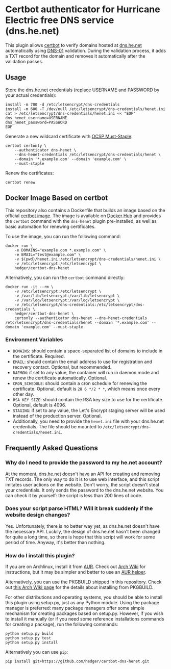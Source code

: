 # Certbot authenticator for Hurricane Electric free DNS service (dns.he.net)

This plugin allows [certbot](https://github.com/certbot/certbot) to verify domains hosted at [dns.he.net](https://dns.he.net/) automatically using [DNS-01](https://docs.certifytheweb.com/docs/dns-validation.html) validation. During the validation process, it adds a TXT record for the domain and removes it automatically after the validation passes.

## Usage

Store the dns.he.net credentials (replace USERNAME and PASSWORD by your actual credentials):

    install -m 700 -d /etc/letsencrypt/dns-credentials
    install -m 600 -T /dev/null /etc/letsencrypt/dns-credentials/henet.ini
    cat > /etc/letsencrypt/dns-credentials/henet.ini << "EOF"
    dns_henet_username=USERNAME
    dns_henet_password=PASSWORD
    EOF

Generate a new wildcard certificate with [OCSP Must-Staple](https://scotthelme.co.uk/ocsp-must-staple/):

    certbot certonly \
        --authenticator dns-henet \
        --dns-henet-credentials /etc/letsencrypt/dns-credentials/henet \
        --domain '*.example.com' --domain 'example.com' \
        --must-staple

Renew the certificates:

    certbot renew

## Docker Image Based on certbot

This repository also contains a Dockerfile that builds an image based on the official [certbot image](https://hub.docker.com/r/certbot/certbot/). The image is available on [Docker Hub](https://hub.docker.com/r/hedger/certbot-dns-henet/) and provides the `certbot` command with the `dns-henet` plugin pre-installed, as well as basic automation for renewing certificates.

To use the image, you can run the following command:

    docker run \
        -e DOMAINS="example.com *.example.com" \
        -e EMAIL="test@example.com" \
        -v $(pwd)/henet.ini:/etc/letsencrypt/dns-credentials/henet.ini \
        -v /etc/letsencrypt:/etc/letsencrypt \
        hedger/certbot-dns-henet

Alternatively, you can run the `certbot` command directly:

    docker run -it --rm \
        -v /etc/letsencrypt:/etc/letsencrypt \
        -v /var/lib/letsencrypt:/var/lib/letsencrypt \
        -v /var/log/letsencrypt:/var/log/letsencrypt \
        -v /etc/letsencrypt/dns-credentials:/etc/letsencrypt/dns-credentials \
        hedger/certbot-dns-henet \
        certonly --authenticator dns-henet --dns-henet-credentials /etc/letsencrypt/dns-credentials/henet --domain '*.example.com' --domain 'example.com' --must-staple

### Environment Variables

 * `DOMAINS`: should contain a space-separated list of domains to include in the certificate. Required.
 * `EMAIL`: should contain the email address to use for registration and recovery contact. Optional, but recommended.
 * `DAEMON`: if set to any value, the container will run in daemon mode and renew the certificate automatically. Optional.
 * `CRON_SCHEDULE`: should contain a cron schedule for renewing the certificate. Optional, default is `28 6 */2 * *`, which means once every other day.
 * `RSA_KEY_SIZE`: should contain the RSA key size to use for the certificate. Optional, default is 4096.
 * `STAGING`: if set to any value, the Let's Encrypt staging server will be used instead of the production server. Optional.
 * Additionally, you need to provide the `henet.ini` file with your dns.he.net credentials. The file should be mounted to `/etc/letsencrypt/dns-credentials/henet.ini`.


## Frequently Asked Questions

### Why do I need to provide the password to my he.net account?

At the moment, dns.he.net doesn't have an API for creating and removing TXT records. The only way to do it is to use web interface, and this script imitates user actions on the website. Don't worry, the script doesn't steal your credentials. It only sends the password to the dns.he.net website. You can check it by yourself: the script is less than 200 lines of code.

### Does your script parse HTML? Will it break suddenly if the website design changes?

Yes. Unfortunately, there is no better way yet, as dns.he.net doesn't have the necessary API. Luckily, the design of dns.he.net hasn't been changed for quite a long time, so there is hope that this script will work for some period of time. Anyway, it's better than nothing.

### How do I install this plugin?

If you are on Archlinux, install it from [AUR](https://aur.archlinux.org/packages/certbot-dns-henet-git/). Check out [Arch Wiki](https://wiki.archlinux.org/index.php/Arch_User_Repository#Installing_packages) for instructions, but it may be simpler and better to use an [AUR helper](https://wiki.archlinux.org/index.php/AUR_helpers).

Alternatively, you can use the PKGBUILD shipped in this repository. Check out [this Arch Wiki page](https://wiki.archlinux.org/index.php/makepkg#Usage) for the details about installing from PKGBUILD.

For other distributions and operating systems, you should be able to install this plugin using setup.py, just as any Python module. Using the package manager is preferred: many package managers offer some simple mechanism for creating packages based on setup.py. However, if you wish to install it manually (or if you need some reference installations commands for creating a package), run the following commands:

    python setup.py build
    python setup.py test
    python setup.py install


Alternatively you can use `pip`:

    pip install git+https://github.com/hedger/certbot-dns-henet.git
